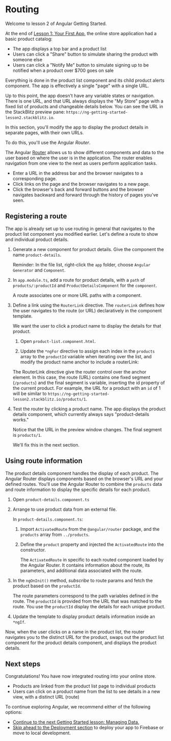 # Routing

Welcome to lesson 2 of Angular Getting Started. 

At the end of [Lesson 1: Your First App](getting-started), the online store application had a basic product catalog: 

* The app displays a top bar and a product list
* Users can click a "Share" button to simulate sharing the product with someone else
* Users can click a "Notify Me" button to simulate signing up to be notified when a product over $700 goes on sale

Everything is done in the product list component and its child product alerts component. The app is effectively a single "page" with a single URL. 

Up to this point, the app doesn't have any variable states or navigation. There is one URL, and that URL always displays the "My Store" page with a fixed list of products and changeable details below. You can see the URL in the StackBlitz preview pane: `https://ng-getting-started-lesson2.stackblitz.io`.

In this section, you'll modify the app to display the product details in separate pages, with their own URLs.

To do this, you'll use the Angular *Router*. 

The Angular [Router](guide/glossary#router) allows us to show different components and data to the user based on where the user is in the application. 
The router enables navigation from one view to the next as users perform application tasks. 

* Enter a URL in the address bar and the browser navigates to a corresponding page.
* Click links on the page and the browser navigates to a new page.
* Click the browser's back and forward buttons and the browser navigates backward and forward through the history of pages you've seen.

## Registering a route

The app is already set up to use routing in general that navigates to the product list component you modified earlier. Let's define a route to show and individual product details.

1. Generate a new component for product details. Give the component the name `product-details`.

    Reminder: In the file list, right-click the `app` folder, choose `Angular Generator` and `Component`. 

1. In `app.module.ts`, add a route for product details, with a `path` of `products/:productId` and `ProductDetailsComponent` for the `component`.

    <code-example path="getting-started/src/app/app.module.ts" region="product-details-route">
    </code-example>
    
    A route associates one or more URL paths with a component.

1. Define a link using the `RouterLink` directive. The `routerLink` defines how the user navigates to the route (or URL) declaratively
    in the component template.

    We want the user to click a product name to display the details for that product. 

    1. Open `product-list.component.html`.

    1. Update the `*ngFor` directive to assign each index in the `products` array to the `productId` variable when iterating over the list,
    and modify the product name anchor to include a routerLink: 

    <code-example path="getting-started/src/app/product-list/product-list.component.html" region="router-link">
    </code-example>

      The RouterLink directive give the router control over the anchor element. In this case, the route (URL) contains one fixed segment (`/products`) and the final segment is variable, inserting the id property of the current product. For example, the URL for a product with an `id` of 1 will be similar to `https://ng-getting-started-lesson2.stackblitz.io/products/1`. 

1. Test the router by clicking a product name. The app displays the product details component, which currently always says "product-details works." 

    Notice that the URL in the preview window changes. The final segment is `products/1`.

    We'll fix this in the next section. 

## Using route information

The product details component handles the display of each product. The Angular Router displays components based on the browser's URL and your defined routes. You'll use the Angular Router to combine the `products` data and route information to display the specific details for each product.

1. Open `product-details.component.ts`

1. Arrange to use product data from an external file. 

    In `product-details.component.ts`:

    1. Import `ActivatedRoute` from the `@angular/router` package, and the `products` array from `../products`.

        <code-example path="getting-started/src/app/product-details/product-details.component.1.ts" region="imports">
        </code-example>

    1. Define the `product` property and injected the `ActivatedRoute` into the constructor.

        <code-example path="getting-started/src/app/product-details/product-details.component.1.ts" region="props-methods">
        </code-example>

        The `ActivatedRoute` in specific to each routed component loaded by the Angular Router. It contains information about the
        route, its parameters, and additional data associated with the route.

1. In the `ngOnInit()` method, _subscribe_ to route params and fetch the product based on the `productId`.

    <code-example path="getting-started/src/app/product-details/product-details.component.1.ts" region="get-product">
    </code-example>

    The route parameters correspond to the path variables defined in the route. The `productId` is provided from
    the URL that was matched to the route. You use the `productId` display the details for each unique product. 

1. Update the template to display product details information inside an `*ngIf`.

    <code-example path="getting-started/src/app/product-details/product-details.component.html" region="details">
    </code-example>

Now, when the user clicks on a name in the product list, the router navigates you to the distinct URL for the product, swaps out the product list component for the product details component, and displays the product details. 

## Next steps

Congratulations! You have now integrated routing into your online store.

* Products are linked from the product list page to individual products
* Users can click on a product name from the list to see details in a new view, with a distinct URL (route)

To continue exploring Angular, we recommend either of the following options:
* [Continue to the next Getting Started lesson: Managing Data.](getting-started/data) 
* [Skip ahead to the Deployment section](getting-started/deployment) to deploy your app to Firebase or move to local development. 



